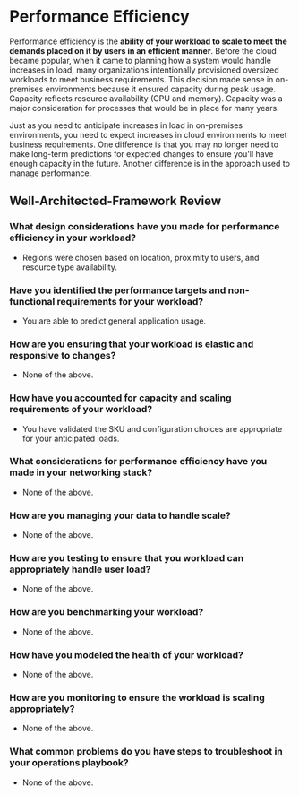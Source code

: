 # Performance Efficiency


Performance efficiency is the **ability of your workload to scale to meet the demands placed on it by users in an efficient manner**. Before the cloud became popular, when it came to planning how a system would handle increases in load, many organizations intentionally provisioned oversized workloads to meet business requirements. This decision made sense in on-premises environments because it ensured capacity during peak usage. Capacity reflects resource availability (CPU and memory). Capacity was a major consideration for processes that would be in place for many years.

Just as you need to anticipate increases in load in on-premises environments, you need to expect increases in cloud environments to meet business requirements. One difference is that you may no longer need to make long-term predictions for expected changes to ensure you'll have enough capacity in the future. Another difference is in the approach used to manage performance.

## Well-Architected-Framework Review

### What design considerations have you made for performance efficiency in your workload?

- Regions were chosen based on location, proximity to users, and resource type availability.

### Have you identified the performance targets and non-functional requirements for your workload?

- You are able to predict general application usage.

### How are you ensuring that your workload is elastic and responsive to changes?

- None of the above.

### How have you accounted for capacity and scaling requirements of your workload?

- You have validated the SKU and configuration choices are appropriate for your anticipated loads.

### What considerations for performance efficiency have you made in your networking stack?

- None of the above.

### How are you managing your data to handle scale?

- None of the above.

### How are you testing to ensure that you workload can appropriately handle user load?

- None of the above.

### How are you benchmarking your workload?

- None of the above.

### How have you modeled the health of your workload?

- None of the above.

### How are you monitoring to ensure the workload is scaling appropriately?

- None of the above.

### What common problems do you have steps to troubleshoot in your operations playbook?

- None of the above.
